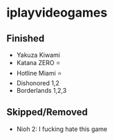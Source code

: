 # iplayvideogames

## Finished

- Yakuza Kiwami
- Katana ZERO ⭐
- Hotline Miami ⭐
- Dishonored 1,2
- Borderlands 1,2,3

## Skipped/Removed

- Nioh 2: I fucking hate this game
